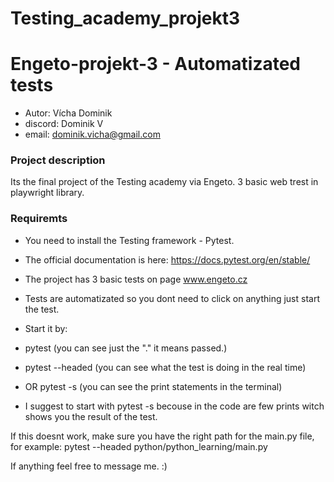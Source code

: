 # Testing_academy_projekt3
# Engeto-projekt-3 - Automatizated tests
- Autor: Vícha Dominik 
- discord: Dominik V
- email: dominik.vicha@gmail.com

### Project description 
Its the final project of the Testing academy via Engeto. 3 basic web trest in playwright library. 

### Requiremts ###
- You need to install the Testing framework - Pytest.
- The official documentation is here: https://docs.pytest.org/en/stable/  

- The project has 3 basic tests on page www.engeto.cz 
- Tests are automatizated so you dont need to click on anything just start the test. 

- Start it by: 
- pytest              (you can see just the "." it means passed.) 
- pytest --headed     (you can see what the test is doing in the real time) 
- OR pytest -s        (you can see the print statements in the terminal)   
- I suggest to start with pytest -s becouse in the code are few prints witch shows you the result of the test. 

If this doesnt work, make sure you have the right path for the main.py file, for example: pytest --headed python/python_learning/main.py

If anything feel free to message me. :)




 


